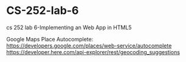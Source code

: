# CS-252-lab-6
cs 252 lab 6-Implementing an Web App in HTML5

Google Maps Place Autocomplete: 
https://developers.google.com/places/web-service/autocomplete
https://developer.here.com/api-explorer/rest/geocoding_suggestions